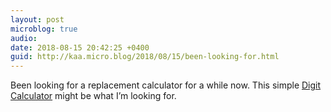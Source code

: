 ```yaml
---
layout: post
microblog: true
audio: 
date: 2018-08-15 20:42:25 +0400
guid: http://kaa.micro.blog/2018/08/15/been-looking-for.html
---
```

Been looking for a replacement calculator for a while now. This simple [Digit Calculator](https://www.kickstarter.com/projects/142504465/digit-calculator-your-first-retro-mechanical-calcu/description) might be what I’m looking for.
